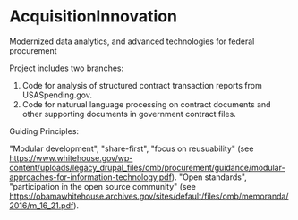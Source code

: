 # AcquisitionInnovation
Modernized data analytics, and advanced technologies for federal procurement

Project includes two branches:
1. Code for analysis of structured contract transaction reports from USASpending.gov.
2. Code for naturual language processing on contract documents and other supporting documents in government contract files.

Guiding Principles:

"Modular development", "share-first", "focus on reusuability" (see https://www.whitehouse.gov/wp-content/uploads/legacy_drupal_files/omb/procurement/guidance/modular-approaches-for-information-technology.pdf).
"Open standards", "participation in the open source community" (see https://obamawhitehouse.archives.gov/sites/default/files/omb/memoranda/2016/m_16_21.pdf).

